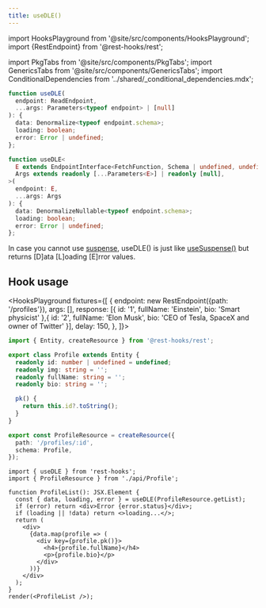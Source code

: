 ```yaml
---
title: useDLE()
---
```


import HooksPlayground from '@site/src/components/HooksPlayground';
import {RestEndpoint} from '@rest-hooks/rest';

<head>
  <title>useDLE() - [D]ata [L]oading [E]rror: Stateful Data Fetching</title>
</head>

import PkgTabs from '@site/src/components/PkgTabs';
import GenericsTabs from '@site/src/components/GenericsTabs';
import ConditionalDependencies from '../shared/\_conditional_dependencies.mdx';

<GenericsTabs>

```typescript
function useDLE(
  endpoint: ReadEndpoint,
  ...args: Parameters<typeof endpoint> | [null]
): {
  data: Denormalize<typeof endpoint.schema>;
  loading: boolean;
  error: Error | undefined;
};
```

```typescript
function useDLE<
  E extends EndpointInterface<FetchFunction, Schema | undefined, undefined>,
  Args extends readonly [...Parameters<E>] | readonly [null],
>(
  endpoint: E,
  ...args: Args
): {
  data: DenormalizeNullable<typeof endpoint.schema>;
  loading: boolean;
  error: Error | undefined;
};
```

</GenericsTabs>

In case you cannot use [suspense](../getting-started/data-dependency.md#async-fallbacks), useDLE() is just like [useSuspense()](./useSuspense.md) but returns [D]ata [L]oading [E]rror values.

## Hook usage

<HooksPlayground fixtures={[
{
endpoint: new RestEndpoint({path: '/profiles'}),
args: [],
response: [{ id: '1', fullName: 'Einstein', bio: 'Smart physicist' },{ id: '2', fullName: 'Elon Musk', bio: 'CEO of Tesla, SpaceX and owner of Twitter' }],
delay: 150,
},
]}>

```typescript title="api/Profile.ts" collapsed
import { Entity, createResource } from '@rest-hooks/rest';

export class Profile extends Entity {
  readonly id: number | undefined = undefined;
  readonly img: string = '';
  readonly fullName: string = '';
  readonly bio: string = '';

  pk() {
    return this.id?.toString();
  }
}

export const ProfileResource = createResource({
  path: '/profiles/:id',
  schema: Profile,
});
```

```tsx title="ProfileList.tsx"
import { useDLE } from 'rest-hooks';
import { ProfileResource } from './api/Profile';

function ProfileList(): JSX.Element {
  const { data, loading, error } = useDLE(ProfileResource.getList);
  if (error) return <div>Error {error.status}</div>;
  if (loading || !data) return <>loading...</>;
  return (
    <div>
      {data.map(profile => (
        <div key={profile.pk()}>
          <h4>{profile.fullName}</h4>
          <p>{profile.bio}</p>
        </div>
      ))}
    </div>
  );
}
render(<ProfileList />);
```

</HooksPlayground>

<ConditionalDependencies hook="useDLE" />
